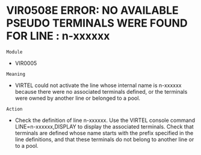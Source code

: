 # VIR0508E ERROR: NO AVAILABLE PSEUDO TERMINALS WERE FOUND FOR LINE : n-xxxxxx

`Module`
- VIR0005

`Meaning`
- VIRTEL could not activate the line whose internal name is n-xxxxxx because there were no associated terminals defined, or the terminals were owned by another line or belonged to a pool.

`Action`
- Check the definition of line n-xxxxxx. Use the VIRTEL console command LINE=n-xxxxxx,DISPLAY to display the associated terminals. Check that terminals are defined whose name starts with the prefix specified in the line definitions, and that these terminals do not belong to another line or to a pool.
